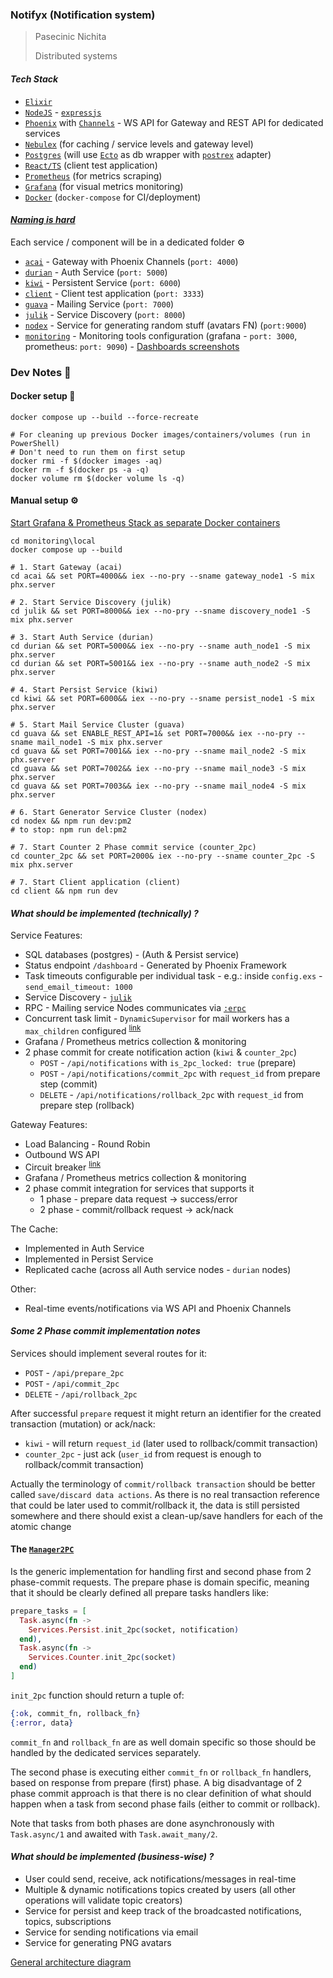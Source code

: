 ### Notifyx (Notification system)

> Pasecinic Nichita
>
> Distributed systems

#### _Tech Stack_

* [`Elixir`](https://hexdocs.pm/elixir/Kernel.html)
* [`NodeJS`](https://nodejs.org/en/) - [`expressjs`](https://expressjs.com/)
* [`Phoenix`](https://hexdocs.pm/phoenix/overview.html) with [`Channels`](https://hexdocs.pm/phoenix/channels.html) - WS
  API for Gateway and REST API for dedicated
  services
* [`Nebulex`](https://hexdocs.pm/nebulex/Nebulex.html) (for caching / service levels and gateway level)
* [`Postgres`](https://www.postgresql.org/) (will use [`Ecto`](https://hexdocs.pm/ecto/Ecto.html) as db wrapper
  with [`postrex`](https://github.com/elixir-ecto/postgrex) adapter)
* [`React/TS`](https://reactjs.org/) (client test application)
* [`Prometheus`](https://prometheus.io/docs/introduction/overview/) (for metrics scraping)
* [`Grafana`](https://grafana.com/docs/) (for visual metrics monitoring)
* [`Docker`](https://docs.docker.com/compose/) (`docker-compose` for CI/deployment)

#### _[Naming is hard](https://quotesondesign.com/phil-karlton/)_

Each service / component will be in a dedicated folder ⚙

* [`acai`](./acai) - Gateway with Phoenix Channels (`port: 4000`)
* [`durian`](./durian) - Auth Service (`port: 5000`)
* [`kiwi`](./kiwi) - Persistent Service (`port: 6000`)
* [`client`](./client) - Client test application (`port: 3333`)
* [`guava`](./guava) - Mailing Service (`port: 7000`)
* [`julik`](./julik) - Service Discovery (`port: 8000`)
* [`nodex`](./nodex) - Service for generating random stuff (avatars FN) (`port:9000`)
* [`monitoring`](./monitoring) - Monitoring tools configuration (grafana - `port: 3000`,
  prometheus: `port: 9090`) - [Dashboards screenshots](./monitoring/README.md)

### Dev Notes 👀

#### Docker setup 🐳

```shell
docker compose up --build --force-recreate
```

```shell
# For cleaning up previous Docker images/containers/volumes (run in PowerShell)
# Don't need to run them on first setup
docker rmi -f $(docker images -aq)
docker rm -f $(docker ps -a -q)
docker volume rm $(docker volume ls -q)
```

#### Manual setup ⚙

[Start Grafana & Prometheus Stack as separate Docker containers](./monitoring/README.md)
```shell
cd monitoring\local
docker compose up --build
```

```shell
# 1. Start Gateway (acai)
cd acai && set PORT=4000&& iex --no-pry --sname gateway_node1 -S mix phx.server

# 2. Start Service Discovery (julik)
cd julik && set PORT=8000&& iex --no-pry --sname discovery_node1 -S mix phx.server

# 3. Start Auth Service (durian)
cd durian && set PORT=5000&& iex --no-pry --sname auth_node1 -S mix phx.server
cd durian && set PORT=5001&& iex --no-pry --sname auth_node2 -S mix phx.server

# 4. Start Persist Service (kiwi)
cd kiwi && set PORT=6000&& iex --no-pry --sname persist_node1 -S mix phx.server

# 5. Start Mail Service Cluster (guava)
cd guava && set ENABLE_REST_API=1& set PORT=7000&& iex --no-pry --sname mail_node1 -S mix phx.server
cd guava && set PORT=7001&& iex --no-pry --sname mail_node2 -S mix phx.server
cd guava && set PORT=7002&& iex --no-pry --sname mail_node3 -S mix phx.server
cd guava && set PORT=7003&& iex --no-pry --sname mail_node4 -S mix phx.server

# 6. Start Generator Service Cluster (nodex)
cd nodex && npm run dev:pm2
# to stop: npm run del:pm2

# 7. Start Counter 2 Phase commit service (counter_2pc)
cd counter_2pc && set PORT=2000& iex --no-pry --sname counter_2pc -S mix phx.server

# 7. Start Client application (client)
cd client && npm run dev
```

#### _What should be implemented (technically) ?_

Service Features:

* SQL databases (postgres) - (Auth & Persist service)
* Status endpoint `/dashboard` - Generated by Phoenix Framework
* Task timeouts configurable per individual task - e.g.: inside `config.exs` - `send_email_timeout: 1000`
* Service Discovery - [`julik`](./julik)
* RPC - Mailing service Nodes communicates via [`:erpc`](https://www.erlang.org/doc/man/erpc.html)
* Concurrent task limit - `DynamicSupervisor` for mail workers has a `max_children`
  configured <sup>[link](./guava/config/config.exs)</sup>
* Grafana / Prometheus metrics collection & monitoring
* 2 phase commit for create notification action (`kiwi` & `counter_2pc`)
  * `POST` - `/api/notifications` with `is_2pc_locked: true` (prepare)
  * `POST` - `/api/notifications/commit_2pc` with `request_id` from prepare step (commit)
  * `DELETE` - `/api/notifications/rollback_2pc` with `request_id` from prepare step (rollback)

Gateway Features:

* Load Balancing - Round Robin
* Outbound WS API
* Circuit breaker <sup>[link](./acai/lib/acai/circuit_breaker.ex)</sup>
* Grafana / Prometheus metrics collection & monitoring
* 2 phase commit integration for services that supports it
  * 1 phase - prepare data request -> success/error
  * 2 phase - commit/rollback request -> ack/nack

The Cache:

* Implemented in Auth Service
* Implemented in Persist Service
* Replicated cache (across all Auth service nodes - `durian` nodes)

Other:

* Real-time events/notifications via WS API and Phoenix Channels

#### _Some 2 Phase commit implementation notes_

Services should implement several routes for it:
* `POST` - `/api/prepare_2pc`
* `POST` - `/api/commit_2pc`
* `DELETE` - `/api/rollback_2pc`

After successful `prepare` request it might return an identifier for the created transaction (mutation) or ack/nack:
* `kiwi` - will return `request_id` (later used to rollback/commit transaction)
* `counter_2pc` - just ack (`user_id` from request is enough to rollback/commit transaction)

Actually the terminology of `commit/rollback transaction` should be better called `save/discard data actions`. As there is no
real transaction reference that could be later used to commit/rollback it, the data is still persisted somewhere and there
should exist a clean-up/save handlers for each of the atomic change

#### The [`Manager2PC`](./acai/lib/services/manager_2pc.ex)

Is the generic implementation for handling first and second phase from 2 phase-commit requests.
The prepare phase is domain specific, meaning that it should be clearly defined all prepare tasks handlers like:
```elixir
prepare_tasks = [
  Task.async(fn ->
    Services.Persist.init_2pc(socket, notification)
  end),
  Task.async(fn ->
    Services.Counter.init_2pc(socket)
  end)
]
```
`init_2pc` function should return a tuple of:
```elixir
{:ok, commit_fn, rollback_fn}
{:error, data}
```
`commit_fn` and `rollback_fn` are as well domain specific so those should be handled by the dedicated services separately.

The second phase is executing either `commit_fn` or `rollback_fn` handlers, based on response from prepare (first) phase.
A big disadvantage of 2 phase commit approach is that there is no clear definition of what should happen when a task from second phase
fails (either to commit or rollback).

Note that tasks from both phases are done asynchronously with `Task.async/1` and awaited with `Task.await_many/2`.

#### _What should be implemented (business-wise) ?_

* User could send, receive, ack notifications/messages in real-time
* Multiple & dynamic notifications topics created by users (all other operations will validate topic creators)
* Service for persist and keep track of the broadcasted notifications, topics, subscriptions
* Service for sending notifications via email
* Service for generating PNG avatars

[General architecture diagram](https://lucid.app/lucidchart/82c957a4-0db9-49d8-9f8b-dfd44882ce5e/edit?viewport_loc=199%2C-79%2C1993%2C784%2C0_0&invitationId=inv_80e2990b-1b1a-483e-8af2-38e5f92b85af#)


